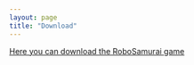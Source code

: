 ```yaml
---
layout: page
title: "Download"
---
```


<a href="https://metapikachu.itch.io/robosamurai" target="_blank">Here you can download the RoboSamurai game</a> 